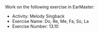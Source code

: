 Work on the following exercise in EarMaster:
- Activity: Melody Singback
- Exercise Name: Do, Re, Me, Fa, So, La
- Exercise Number: 13.10
